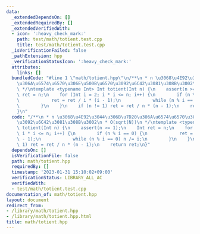 ```yaml
---
data:
  _extendedDependsOn: []
  _extendedRequiredBy: []
  _extendedVerifiedWith:
  - icon: ':heavy_check_mark:'
    path: test/math/totient.test.cpp
    title: test/math/totient.test.cpp
  _isVerificationFailed: false
  _pathExtension: hpp
  _verificationStatusIcon: ':heavy_check_mark:'
  attributes:
    links: []
  bundledCode: "#line 1 \"math/totient.hpp\"\n/**\n * n \u3068\u4E92\u3044\u306B\u7D20\
    \u306A\u6574\u6570\u306E\u500B\u6570\u3092\u6C42\u3081\u308B\u3002\n * O(sqrt(N))\n\
    \ */\ntemplate <typename Int> Int totient(Int n) {\n    assert(n >= 1);\n    Int\
    \ ret = n;\n    for (Int i = 2; i * i <= n; i++) {\n        if (n % i == 0) {\n\
    \            ret = ret / i * (i - 1);\n            while (n % i == 0) n /= i;\n\
    \        }\n    }\n    if (n != 1) ret = ret / n * (n - 1);\n    return ret;\n\
    }\n"
  code: "/**\n * n \u3068\u4E92\u3044\u306B\u7D20\u306A\u6574\u6570\u306E\u500B\u6570\
    \u3092\u6C42\u3081\u308B\u3002\n * O(sqrt(N))\n */\ntemplate <typename Int> Int\
    \ totient(Int n) {\n    assert(n >= 1);\n    Int ret = n;\n    for (Int i = 2;\
    \ i * i <= n; i++) {\n        if (n % i == 0) {\n            ret = ret / i * (i\
    \ - 1);\n            while (n % i == 0) n /= i;\n        }\n    }\n    if (n !=\
    \ 1) ret = ret / n * (n - 1);\n    return ret;\n}"
  dependsOn: []
  isVerificationFile: false
  path: math/totient.hpp
  requiredBy: []
  timestamp: '2023-01-31 15:10:02+09:00'
  verificationStatus: LIBRARY_ALL_AC
  verifiedWith:
  - test/math/totient.test.cpp
documentation_of: math/totient.hpp
layout: document
redirect_from:
- /library/math/totient.hpp
- /library/math/totient.hpp.html
title: math/totient.hpp
---
```

